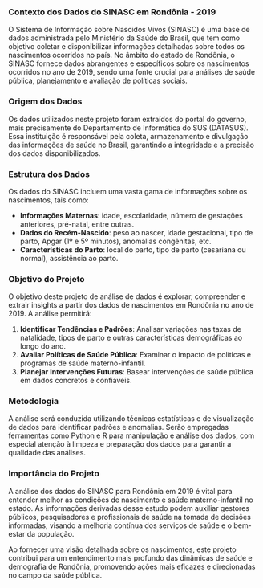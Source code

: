 ### **Contexto dos Dados do SINASC em Rondônia - 2019**

O Sistema de Informação sobre Nascidos Vivos (SINASC) é uma base de dados administrada pelo Ministério da Saúde do Brasil, que tem como objetivo coletar e disponibilizar informações detalhadas sobre todos os nascimentos ocorridos no país. No âmbito do estado de Rondônia, o SINASC fornece dados abrangentes e específicos sobre os nascimentos ocorridos no ano de 2019, sendo uma fonte crucial para análises de saúde pública, planejamento e avaliação de políticas sociais.

### **Origem dos Dados**

Os dados utilizados neste projeto foram extraídos do portal do governo, mais precisamente do Departamento de Informática do SUS (DATASUS). Essa instituição é responsável pela coleta, armazenamento e divulgação das informações de saúde no Brasil, garantindo a integridade e a precisão dos dados disponibilizados.

### **Estrutura dos Dados**

Os dados do SINASC incluem uma vasta gama de informações sobre os nascimentos, tais como:

- **Informações Maternas**: idade, escolaridade, número de gestações anteriores, pré-natal, entre outras.
- **Dados do Recém-Nascido**: peso ao nascer, idade gestacional, tipo de parto, Apgar (1º e 5º minutos), anomalias congênitas, etc.
- **Características do Parto**: local do parto, tipo de parto (cesariana ou normal), assistência ao parto.

### **Objetivo do Projeto**

O objetivo deste projeto de análise de dados é explorar, compreender e extrair insights a partir dos dados de nascimentos em Rondônia no ano de 2019. A análise permitirá:

1. **Identificar Tendências e Padrões**: Analisar variações nas taxas de natalidade, tipos de parto e outras características demográficas ao longo do ano.
2. **Avaliar Políticas de Saúde Pública**: Examinar o impacto de políticas e programas de saúde materno-infantil.
3. **Planejar Intervenções Futuras**: Basear intervenções de saúde pública em dados concretos e confiáveis.

### **Metodologia**

A análise será conduzida utilizando técnicas estatísticas e de visualização de dados para identificar padrões e anomalias. Serão empregadas ferramentas como Python e R para manipulação e análise dos dados, com especial atenção à limpeza e preparação dos dados para garantir a qualidade das análises.

### **Importância do Projeto**

A análise dos dados do SINASC para Rondônia em 2019 é vital para entender melhor as condições de nascimento e saúde materno-infantil no estado. As informações derivadas desse estudo podem auxiliar gestores públicos, pesquisadores e profissionais de saúde na tomada de decisões informadas, visando a melhoria contínua dos serviços de saúde e o bem-estar da população.

Ao fornecer uma visão detalhada sobre os nascimentos, este projeto contribui para um entendimento mais profundo das dinâmicas de saúde e demografia de Rondônia, promovendo ações mais eficazes e direcionadas no campo da saúde pública.
